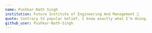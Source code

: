 ```yaml
---
name: Pushkar Nath Singh
institution: Future Institute of Engineering And Management 🚩
quote: Contrary to popular belief, I know exactly what I’m doing.
github_user: Pushkar-Nath-Singh
---
```


